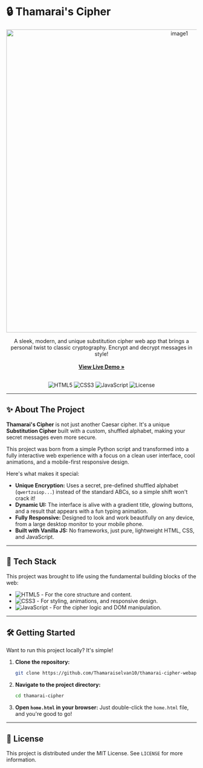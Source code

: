 # 🔒 Thamarai's Cipher

<!-- Showcase your project with a cool banner or a GIF! -->
<!-- You can create a simple banner using canva.com or upload a screen recording GIF -->
<!-- To create a GIF, use a free tool like Giphy Capture or ScreenToGif -->
<p align="center">
  <img width="900" height="800" alt="image1" src="https://github.com/user-attachments/assets/28092da7-6e19-4e06-906f-2c71a028cf06" />

</p>

<p align="center">
  A sleek, modern, and unique substitution cipher web app that brings a personal twist to classic cryptography. Encrypt and decrypt messages in style!
  <br />
  <br />
  <!-- IMPORTANT: Add your live demo link here! -->
  <a href="[YOUR-LIVE-DEMO-LINK]"><strong>View Live Demo »</strong></a>
  <br />
  <br />
</p>

<!-- Badges add a professional touch. You can generate them at shields.io -->
<p align="center">
  <img src="https://img.shields.io/badge/HTML5-E34F26?style=for-the-badge&logo=html5&logoColor=white" alt="HTML5">
  <img src="https://img.shields.io/badge/CSS3-1572B6?style=for-the-badge&logo=css3&logoColor=white" alt="CSS3">
  <img src="https://img.shields.io/badge/JavaScript-F7DF1E?style=for-the-badge&logo=javascript&logoColor=black" alt="JavaScript">
  <img src="https://img.shields.io/badge/license-MIT-green?style=for-the-badge" alt="License">
</p>

---

## ✨ About The Project

**Thamarai's Cipher** is not just another Caesar cipher. It's a unique **Substitution Cipher** built with a custom, shuffled alphabet, making your secret messages even more secure.

This project was born from a simple Python script and transformed into a fully interactive web experience with a focus on a clean user interface, cool animations, and a mobile-first responsive design.

Here's what makes it special:
*   **Unique Encryption:** Uses a secret, pre-defined shuffled alphabet (`qwertzuiop...`) instead of the standard ABCs, so a simple shift won't crack it!
*   **Dynamic UI:** The interface is alive with a gradient title, glowing buttons, and a result that appears with a fun typing animation.
*   **Fully Responsive:** Designed to look and work beautifully on any device, from a large desktop monitor to your mobile phone.
*   **Built with Vanilla JS:** No frameworks, just pure, lightweight HTML, CSS, and JavaScript.

---

## 🚀 Tech Stack

This project was brought to life using the fundamental building blocks of the web:

*   ![HTML5](https://img.shields.io/badge/HTML5-E34F26?style=flat&logo=html5&logoColor=white) - For the core structure and content.
*   ![CSS3](https://img.shields.io/badge/CSS3-1572B6?style=flat&logo=css3&logoColor=white) - For styling, animations, and responsive design.
*   ![JavaScript](https://img.shields.io/badge/JavaScript-F7DF1E?style=flat&logo=javascript&logoColor=black) - For the cipher logic and DOM manipulation.

---

## 🛠️ Getting Started

Want to run this project locally? It's simple!

1.  **Clone the repository:**
    ```sh
    git clone https://github.com/Thamaraiselvan10/thamarai-cipher-webapp.git
    ```
2.  **Navigate to the project directory:**
    ```sh
    cd thamarai-cipher
    ```
3.  **Open `home.html` in your browser:**
    Just double-click the `home.html` file, and you're good to go!

---



## 📜 License

This project is distributed under the MIT License. See `LICENSE` for more information.
